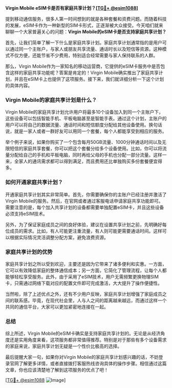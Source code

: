 **Virgin Mobile eSIM卡是否有家庭共享计划？[[TG💪+ @esim1088](https://t.me/s/esim1088)]**

提到移动通信服务，很多人第一时间想到的就是各种套餐和资费问题。而随着科技的发展，eSIM卡作为一种新型的SIM卡形式，正逐渐被大众接受。今天咱们就来聊聊一个大家普遍关心的问题：**Virgin Mobile的eSIM卡是否支持家庭共享计划？**

首先，让我们简单了解一下什么是家庭共享计划。家庭共享计划通常指的是用户可以通过同一个主账户，与家人或朋友共享流量、通话时长以及短信等资源。这种模式不仅方便，还能节省不少费用，特别适合经常需要与家人保持联系的人群。

那么，Virgin Mobile作为一家知名的移动运营商，它提供的eSIM卡服务中是否包含这样的家庭共享功能呢？答案是肯定的！Virgin Mobile确实推出了家庭共享计划，并且在eSIM卡上也提供了这项服务。接下来，我们就详细分析一下这个计划的具体内容。

### Virgin Mobile的家庭共享计划是什么？

Virgin Mobile的家庭共享计划允许用户将最多10个设备加入到同一个主账户下，这些设备可以包括智能手机、平板电脑甚至是智能手表。通过这个计划，主账户的用户可以将自己的数据流量、通话时间和短信额度分配给其他设备使用。换句话说，就是一家人或者一群好友可以用同一个套餐，每个人都能享受到相应的服务。

举个例子来说，如果你购买了一个包含每月50GB流量、1000分钟通话时间以及无限短信的家庭共享套餐，你可以把这个套餐分给多个设备使用。比如，你可以将流量分配给自己的手机和平板电脑，同时再给父母的手机也分配一部分流量。这样一来，全家人的通讯需求都可以得到满足，而且费用还比单独购买多份套餐便宜得多。

### 如何开通家庭共享计划？

开通家庭共享计划其实非常简单。首先，你需要确保你的主账户已经注册并激活了Virgin Mobile的服务。然后，在官网或者通过客服电话申请家庭共享功能即可。需要注意的是，每个加入共享计划的设备都需要单独配置eSIM卡，并且这些设备必须支持eSIM技术。

另外，为了保证家庭成员之间的良好体验，建议在设置共享计划之前，先明确好每位成员的需求。比如，有人可能更注重流量，有人则可能更需要通话时间。这样可以根据实际情况灵活调整分配方案，避免浪费资源。

### 家庭共享计划的优势

家庭共享计划之所以受到欢迎，主要还是因为它带来了诸多便利和实惠。一方面，它可以有效降低家庭的整体通信成本；另一方面，它简化了管理流程，让每个人都能够轻松享受服务。此外，由于采用了eSIM技术，用户无需频繁更换物理SIM卡，只需通过网络下载对应的配置文件即可完成激活，大大提升了操作便捷性。

当然啦，除了上述优点之外，还有不少用户反映，家庭共享计划增强了家庭成员之间的联系感。毕竟，在现代社会里，人与人之间的距离越来越远，而通过这样一个共同的通信平台，大家可以更加紧密地连接在一起。

### 总结

综上所述，Virgin Mobile的eSIM卡确实是支持家庭共享计划的。无论是从经济角度还是实用角度来看，这项服务都非常值得推荐。特别是对于那些有多个设备需求的家庭来说，家庭共享计划无疑是一个性价比极高的选择。

最后提醒大家一句，如果你对Virgin Mobile的家庭共享计划感兴趣的话，不妨登录官网了解更多详情，或者直接拨打客服热线咨询具体的操作步骤。相信通过这篇文章，你也应该清楚地了解到这项服务的优点了吧！

[[TG💪+ @esim1088](https://t.me/s/esim1088) ![Image](https://i.postimg.cc/4NQfJmqS/Snipaste-2025-05-13-00-14-12.png)]